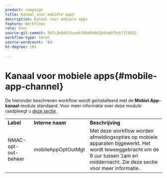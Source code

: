 ```yaml
---
product: campaign
title: Kanaal voor mobiele apps
description: Kanaal voor mobiele apps
feature: Workflows
role: User
source-git-commit: 567c2e84433caab708ddb9026dda6f9cb717d032
workflow-type: tm+mt
source-wordcount: '64'
ht-degree: 18%

---
```



# Kanaal voor mobiele apps{#mobile-app-channel}

De hieronder beschreven workflow wordt geïnstalleerd met de **Mobiel App-kanaal** module standaard. Voor meer informatie over deze module raadpleegt u [deze sectie](../../v8/send/push.md).

<table> 
 <tbody> 
  <tr> 
   <td> <strong>Label</strong><br /> </td> 
   <td> <strong>Interne naam</strong><br /> </td> 
   <td> <strong>Beschrijving</strong><br /> </td> 
  </tr> 
  <tr> 
   <td> <span class="uicontrol">NMAC-opt-out-beheer</span> <br /> </td> 
   <td> <span class="uicontrol">mobileAppOptOutMgt</span> <br /> </td> 
   <td> Met deze workflow worden afmeldingsopties op mobiele apparaten bijgewerkt. Het wordt teweeggebracht om de 6 uur tussen 1am en middernacht. Zie deze sectie voor meer informatie</a>.<br /> </td> 
  </tr> 
 </tbody> 
</table>

